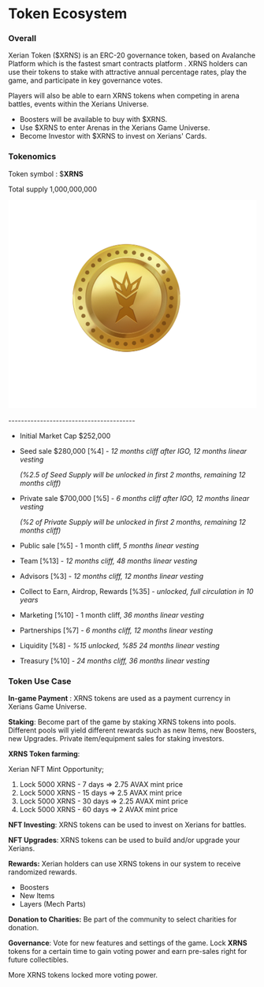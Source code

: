# Token Ecosystem

### Overall

Xerian Token ($XRNS) is an ERC-20 governance token, based on Avalanche Platform which is the fastest smart contracts platform . XRNS holders can use their tokens to stake with attractive annual percentage rates, play the game, and participate in key governance votes.

Players will also be able to earn XRNS tokens when competing in  arena battles, events within the Xerians Universe.



* Boosters will be available to buy with $XRNS.
* Use $XRNS to enter Arenas in the Xerians Game Universe.
* Become Investor with $XRNS to invest on Xerians' Cards.



### **Tokenomics**



Token symbol :  $**XRNS**

Total supply 1,000,000,000&#x20;

![](../.gitbook/assets/XRNS.png)

\----------------------------------------

* Initial Market Cap $252,000
*   Seed sale $280,000 \[%4]  - _12 months cliff after IGO, 12 months linear vesting_&#x20;

    _(%2.5 of Seed Supply will be unlocked in first 2 months, remaining 12 months cliff)_
*   Private sale $700,000 \[%5] - _6 months cliff after IGO, 12 months linear vesting_&#x20;

    _(%2 of Private Supply will be unlocked in first 2 months, remaining 12 months cliff)_
* Public sale \[%5]  - 1 month cliff, _5 months linear vesting_
* Team \[%13] - _12 months cliff, 48 months linear vesting_
* Advisors \[%3] - _12 months cliff, 12 months linear vesting_
* Collect to Earn, Airdrop, Rewards \[%35] - _unlocked, full circulation in 10 years_
* Marketing \[%10] - 1 month cliff, _36 months linear vesting_
* Partnerships \[%7] - _6 months cliff, 12 months linear vesting_
* Liquidity \[%8] - _%15 unlocked, %85 24 months linear vesting_
* Treasury \[%10] - _24 months cliff, 36 months linear vesting_



### Token Use Case

**In-game Payment** : XRNS tokens are used as a payment currency in Xerians Game Universe.

**Staking**: Become part of the game by staking XRNS tokens into pools. Different pools will yield different rewards such as new Items, new Boosters, new Upgrades. Private item/equipment sales for staking investors.&#x20;

**XRNS Token farming**:&#x20;

Xerian NFT Mint Opportunity;

1. Lock 5000 XRNS - 7 days => 2.75 AVAX mint price
2. Lock 5000 XRNS - 15 days => 2.5 AVAX mint price
3. Lock 5000 XRNS - 30 days => 2.25 AVAX mint price
4. Lock 5000 XRNS - 60 days => 2 AVAX mint price

**NFT Investing**: XRNS tokens can be used to invest on Xerians for battles.

**NFT Upgrades**: XRNS tokens can be used to build and/or upgrade your Xerians.

**Rewards:** Xerian holders can use XRNS tokens in our system to receive randomized rewards.&#x20;

* Boosters
* New Items&#x20;
* Layers (Mech Parts)

**Donation to Charities:** Be part of the community to select charities for donation.

**Governance**: Vote for new features and settings of the game. Lock **XRNS** tokens for a certain time to gain voting power and earn pre-sales right for future collectibles.&#x20;

More XRNS tokens locked more voting power.
